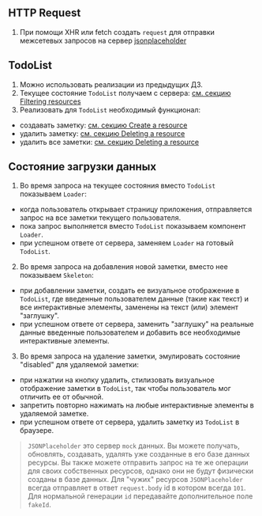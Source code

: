 ## HTTP Request

1. При помощи XHR или fetch создать `request` для отправки межсетевых запросов на сервер [jsonplaceholder](https://jsonplaceholder.typicode.com/guide/)

## TodoList

1. Можно использовать реализации из предыдущих ДЗ.
2. Текущее состояние `TodoList` получаем с сервера: [см. секцию Filtering resources](https://jsonplaceholder.typicode.com/guide/)
3. Реализовать для `TodoList` необходимый функционал:

* создавать заметку: [см. секцию Create a resource](https://jsonplaceholder.typicode.com/guide/)
* удалить заметку: [см. секцию Deleting a resource](https://jsonplaceholder.typicode.com/guide/)
* удалить все заметки: [см. секцию Deleting a resource](https://jsonplaceholder.typicode.com/guide/)

## Состояние загрузки данных

1. Во время запроса на текущее состояния вместо `TodoList` показываем `Loader`:

* когда пользователь открывает страницу приложения, отправляется запрос на все заметки текущего пользователя.
* пока запрос выполняется вместо `TodoList` показываем компонент `Loader`.
* при успешном ответе от сервера, заменяем `Loader` на готовый `TodoList`.

2. Во время запроса на добавления новой заметки, вместо нее показываем `Skeleton`:

* при добавлении заметки, создать ее визуальное отображение в `TodoList`, где введенные пользователем данные (такие как текст) и все интерактивные элементы, заменены на текст (или) элемент "заглушку".
* при успешном ответе от сервера, заменить "заглушку" на реальные данные введенные пользователем и добавить все необходимые интерактивные элементы.

3. Во время запроса на удаление заметки, эмулировать состояние "disabled" для удаляемой заметки:

* при нажатии на кнопку удалить, стилизовать визуальное отображение заметки в `TodoList`, так чтобы пользователь мог отличить ее от обычной.
* запретить повторно нажимать на любые интерактивные элементы в удаляемой заметке.
* при успешном ответе от сервера, удалить заметку из `TodoList` в браузере.

> `JSONPlaceholder` это сервер `mock` данных. 
> Вы можете получать, обновлять, создавать, удалять уже созданные в его базе данных ресурсы.
> Вы также можете отправить запрос на те же операции для своих собственных ресурсов, однако они не будут физически созданы в базе данных.
> Для "чужих" ресурсов `JSONPlaceholder` всегда отправляет в ответ `request.body` id в котором всегда `101`.
> Для нормальной генерации `id` передавайте дополнительное поле `fakeId`.
